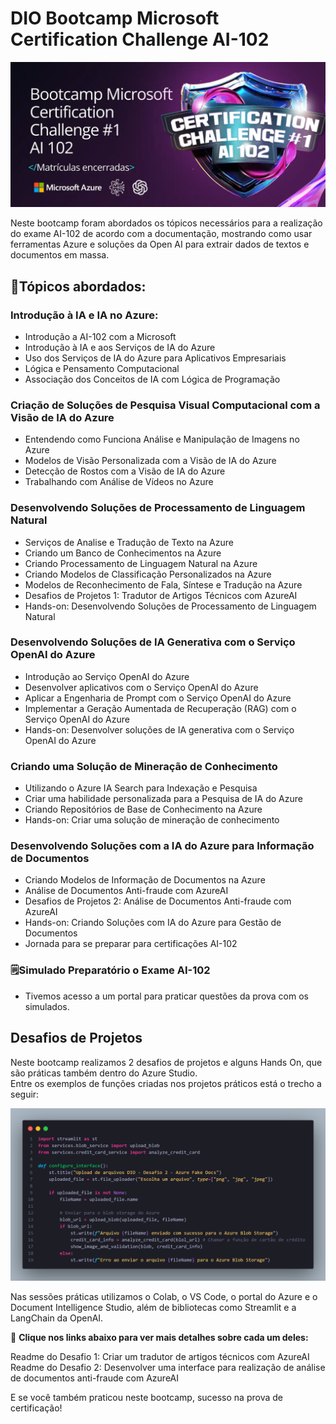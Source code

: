 # DIO Bootcamp Microsoft Certification Challenge AI-102
![Microsogt Certification Challenge](https://github.com/michelle-lira/dio-bootcamp-microsoft-certification-challenge-ai-102/blob/main/images/logo-challenge-ai-102.png)

Neste bootcamp foram abordados os tópicos necessários para a realização do exame AI-102 de acordo com a documentação, mostrando como usar ferramentas Azure e soluções da Open AI para extrair dados de textos e documentos em massa.

## 📘Tópicos abordados:

### Introdução à IA e IA no Azure:

* Introdução a AI-102 com a Microsoft
* Introdução à IA e aos Serviços de IA do Azure
* Uso dos Serviços de IA do Azure para Aplicativos Empresariais
* Lógica e Pensamento Computacional
* Associação dos Conceitos de IA com Lógica de Programação


### Criação de Soluções de Pesquisa Visual Computacional com a Visão de IA do Azure

* Entendendo como Funciona Análise e Manipulação de Imagens no Azure
* Modelos de Visão Personalizada com a Visão de IA do Azure
* Detecção de Rostos com a Visão de IA do Azure
* Trabalhando com Análise de Vídeos no Azure


### Desenvolvendo Soluções de Processamento de Linguagem Natural

* Serviços de Analise e Tradução de Texto na Azure
* Criando um Banco de Conhecimentos na Azure
* Criando Processamento de Linguagem Natural na Azure
* Criando Modelos de Classificação Personalizados na Azure
* Modelos de Reconhecimento de Fala, Síntese e Tradução na Azure
* Desafios de Projetos 1: Tradutor de Artigos Técnicos com AzureAI
* Hands-on: Desenvolvendo Soluções de Processamento de Linguagem Natural


### Desenvolvendo Soluções de IA Generativa com o Serviço OpenAI do Azure

* Introdução ao Serviço OpenAI do Azure
* Desenvolver aplicativos com o Serviço OpenAI do Azure
* Aplicar a Engenharia de Prompt com o Serviço OpenAI do Azure
* Implementar a Geração Aumentada de Recuperação (RAG) com o Serviço OpenAI do Azure
* Hands-on: Desenvolver soluções de IA generativa com o Serviço OpenAI do Azure


### Criando uma Solução de Mineração de Conhecimento

* Utilizando o Azure IA Search para Indexação e Pesquisa
* Criar uma habilidade personalizada para a Pesquisa de IA do Azure
* Criando Repositórios de Base de Conhecimento na Azure
* Hands-on: Criar uma solução de mineração de conhecimento


### Desenvolvendo Soluções com a IA do Azure para Informação de Documentos

* Criando Modelos de Informação de Documentos na Azure
* Análise de Documentos Anti-fraude com AzureAI
* Desafios de Projetos 2: Análise de Documentos Anti-fraude com AzureAI
* Hands-on: Criando Soluções com IA do Azure para Gestão de Documentos
* Jornada para se preparar para certificações AI-102


### 🗒️Simulado Preparatório o Exame AI-102
* Tivemos acesso a um portal para praticar questões da prova com os simulados.


## Desafios de Projetos
Neste bootcamp realizamos 2 desafios de projetos e alguns Hands On, que são práticas também dentro do Azure Studio.        
Entre os exemplos de funções criadas nos projetos práticos está o trecho a seguir:    

![](https://github.com/michelle-lira/dio-bootcamp-microsoft-certification-challenge-ai-102/blob/main/images/code-snap-app.png)

Nas sessões práticas utilizamos o Colab, o VS Code, o portal do Azure e o Document Intelligence Studio, além de bibliotecas como Streamlit e a LangChain da OpenAI.

🔗 **Clique nos links abaixo para ver mais detalhes sobre cada um deles:**

Readme do Desafio 1: Criar um tradutor de artigos técnicos com AzureAI     
Readme do Desafio 2: Desenvolver uma interface para realização de análise de documentos anti-fraude com AzureAI

E se você também praticou neste bootcamp, sucesso na prova de certificação!





